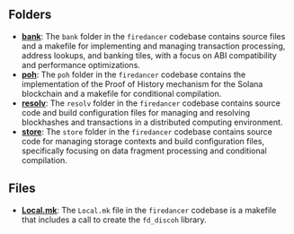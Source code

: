 ## Folders
- **[bank](discoh/bank.driver.md)**: The `bank` folder in the `firedancer` codebase contains source files and a makefile for implementing and managing transaction processing, address lookups, and banking tiles, with a focus on ABI compatibility and performance optimizations.
- **[poh](discoh/poh.driver.md)**: The `poh` folder in the `firedancer` codebase contains the implementation of the Proof of History mechanism for the Solana blockchain and a makefile for conditional compilation.
- **[resolv](discoh/resolv.driver.md)**: The `resolv` folder in the `firedancer` codebase contains source code and build configuration files for managing and resolving blockhashes and transactions in a distributed computing environment.
- **[store](discoh/store.driver.md)**: The `store` folder in the `firedancer` codebase contains source code for managing storage contexts and build configuration files, specifically focusing on data fragment processing and conditional compilation.

## Files
- **[Local.mk](discoh/Local.mk.driver.md)**: The `Local.mk` file in the `firedancer` codebase is a makefile that includes a call to create the `fd_discoh` library.
